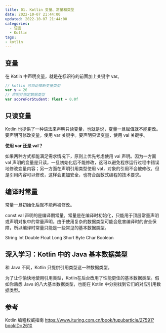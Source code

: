 ```yaml
---
title: 01. Kotlin 变量、常量和类型
date: 2022-10-07 21:44:00
updated: 2022-10-07 21:44:00
categories:
  - 语言
  - Kotlin
tags:
- kotlin
---
```


## 变量

在 Kotlin 中声明变量，就是在标识符的前面加上关键字 var。

```kt
// kotlin 可自动推断变量类型
var y = 20
// 声明并指定数据类型
var scoreForStudent: Float = 0.0f
```

## 只读变量

Kotlin 也提供了一种语法来声明只读变量，也就是说，变量一旦赋值就不能更改。要声明可修改变量，使用 var 关键字。要声明只读变量，使用 val 关键字。

**使用 var 还是 val？**

如果两种方式都能满足需求情况下，原则上优先考虑使用 val 声明。因为一方面 val 声明的变量是只读，一旦初始化后不能修改，这可以避免程序运行过程中错误地修改变量内容；另一方面在声明引用类型使用 val，对象的引用不会被修改，但是引用内容可以修改，这样会更加安全，也符合函数式编程的技术要求。

## 编译时常量

常量一旦初始化后就不能再被修改。

const val 声明的是编译期常量，常量是在编译时初始化，只能用于顶层常量声明或声明对象中的常量声明。由于使用复杂的数据类型可能会危害编译时的安全保障，所以编译时常量只能是一些常见的基本数据类型。

String
Int
Double
Float
Long
Short
Byte
Char
Boolean

## 深入学习：Kotlin 中的 Java 基本数据类型

和 Java 不同，Kotlin 只提供引用类型这一种数据类型。

为了让你愉快地使用引用类型，Kotlin在后台改用了性能更佳的基本数据类型。假如你熟悉 Java 的八大基本数据类型，也能在 Kotlin 中分别找到它们的对应引用数据类型。

## 参考

Kotlin 编程权威指南
<https://www.ituring.com.cn/book/tupubarticle/27591?bookID=2610>
